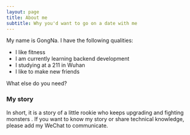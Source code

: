 ```yaml
---
layout: page
title: About me
subtitle: Why you'd want to go on a date with me
---
```


My name is GongNa. I have the following qualities:

- I like fitness
- I am currently learning backend development
- I studying at a 211 in Wuhan
- I like to make new friends

What else do you need?

### My story

In short, it is a story of a little rookie who keeps upgrading and fighting monsters .
If you want to know my story or share technical knowledge, please add my WeChat to communicate.
